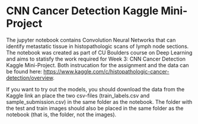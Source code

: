 # CNN Cancer Detection Kaggle Mini-Project

The jupyter notebook contains Convolution Neural Networks that can identify metastatic tissue in histopathologic scans of lymph node sections. The notebook was created as part of CU Boulders course on Deep Learning and aims to statisfy the work required for Week 3: CNN Cancer Detection Kaggle Mini-Project. Both instrucation for the assignment and the data can be found here: https://www.kaggle.com/c/histopathologic-cancer-detection/overview.

If you want to try out the models, you should download the data from the Kaggle link an place the two csv-files (train_labels.csv and sample_submission.csv) in the same folder as the notebook. The folder with the test and train images should also be placed in the same folder as the notebook (that is, the folder, not the images).